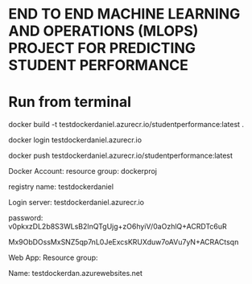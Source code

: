 # END TO END MACHINE LEARNING AND OPERATIONS (MLOPS) PROJECT FOR PREDICTING STUDENT PERFORMANCE


# Run from terminal

docker build -t testdockerdaniel.azurecr.io/studentperformance:latest .

docker login testdockerdaniel.azurecr.io

docker push  testdockerdaniel.azurecr.io/studentperformance:latest





Docker Account:
resource group: dockerproj

registry name: testdockerdaniel


Login server: testdockerdaniel.azurecr.io

password: v0pkxzDL2b8S3WLsB2InQTgUjg+zO6hyiV/0aOzhlQ+ACRDTc6uR


Mx9ObDOssMxSNZ5qp7nL0JeExcsKRUXduw7oAVu7yN+ACRACtsqn


Web App:
Resource group:

Name: testdockerdan.azurewebsites.net